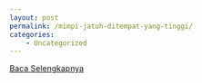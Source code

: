 ```yaml
---
layout: post
permalink: /mimpi-jatuh-ditempat-yang-tinggi/
categories:
    - Uncategorized
---
```


[Baca Selengkapnya](/06)